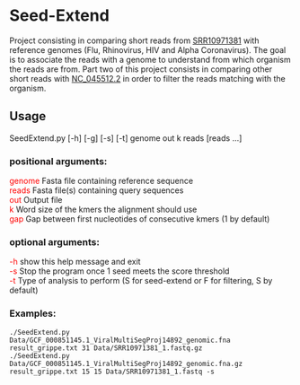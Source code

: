 # Seed-Extend
Project consisting in comparing short reads from [SRR10971381](https://trace.ncbi.nlm.nih.gov/Traces/sra/?run=SRR10971381) with reference genomes (Flu, Rhinovirus, HIV and Alpha Coronavirus). The goal is to associate the reads with a genome to understand from which organism the reads are from.
Part two of this project consists in comparing other short reads with [NC_045512.2](https://www.ncbi.nlm.nih.gov/nuccore/NC_045512.2) in order to filter the reads matching with the organism.
## Usage
SeedExtend.py [-h] [-g] [-s] [-t] genome out k reads [reads ...]
### positional arguments:
<font color="red">genome</font> Fasta file containing reference sequence  
<font color="red">reads</font>  Fasta file(s) containing query sequences  
<font color="red">out</font>    Output file  
<font color="red">k</font>     Word size of the kmers the alignment should use  
<font color="red">gap</font>   Gap between first nucleotides of consecutive kmers (1 by default)  
  
### optional arguments: 
<font color="red">-h</font>  show this help message and exit  
<font color="red">-s</font>  Stop the program once 1 seed meets the score threshold  
<font color="red">-t</font>  Type of analysis to perform (S for seed-extend or F for filtering, S by default)  

### Examples:
`./SeedExtend.py Data/GCF_000851145.1_ViralMultiSegProj14892_genomic.fna  result_grippe.txt 31 Data/SRR10971381_1.fastq.gz`  
`./SeedExtend.py Data/GCF_000851145.1_ViralMultiSegProj14892_genomic.fna.gz  result_grippe.txt 15 15 Data/SRR10971381_1.fastq -s`

